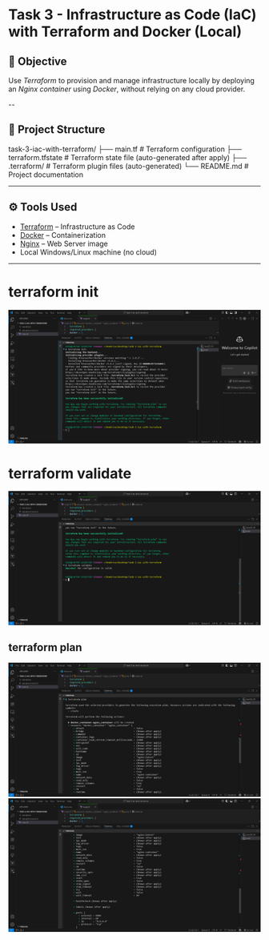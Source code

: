# Task 3 - Infrastructure as Code (IaC) with Terraform and Docker (Local)

## 📌 Objective

Use *Terraform* to provision and manage infrastructure locally by deploying an *Nginx container* using *Docker*, without relying on any cloud provider.

--

## 📁 Project Structure

task-3-iac-with-terraform/ ├── main.tf              # Terraform configuration ├── terraform.tfstate    # Terraform state file (auto-generated after apply) ├── .terraform/          # Terraform plugin files (auto-generated) └── README.md            # Project documentation

---

## ⚙ Tools Used

- [Terraform](https://www.terraform.io/) – Infrastructure as Code
- [Docker](https://www.docker.com/) – Containerization
- [Nginx](https://hub.docker.com/_/nginx) – Web Server image
- Local Windows/Linux machine (no cloud)

---






# terraform init
![image alt](https://github.com/osuruchaitanya/Task-3-Iac-with-terraform/blob/f858b4ca1b34eb8d23771ec5b3d57c61fae180ae/screenshot1.png)
# terraform validate
![image alt](https://github.com/osuruchaitanya/Task-3-Iac-with-terraform/blob/2709c2bee5d7e0b4e61a1a3e8d2d18403de53a81/screenshot2.png)
 ## terraform plan 
![image alt](https://github.com/osuruchaitanya/Task-3-Iac-with-terraform/blob/eee5b925558109f5bed83a896421e4bd07bd422f/screenshot3.png)
![image alt](https://github.com/osuruchaitanya/Task-3-Iac-with-terraform/blob/cd50b140335c56b8f4dbe86de5d42d5f84e79ae2/screenshot4.png)
